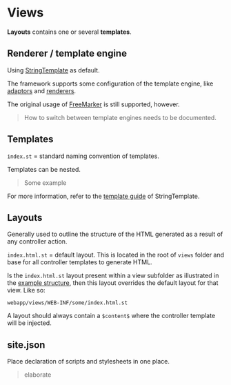 # Views
**Layouts** contains one or several **templates**. 


## Renderer / template engine
Using [StringTemplate](http://www.stringtemplate.org/) as default.

The framework supports some configuration of the template engine, like [adaptors](https://theantlrguy.atlassian.net/wiki/display/ST4/Model+adaptors) and [renderers](https://theantlrguy.atlassian.net/wiki/display/ST4/Renderers). 

The original usage of [FreeMarker](http://freemarker.org/) is still supported, however.

> How to switch between template engines needs to be documented.



## Templates
`index.st` = standard naming convention of templates.

Templates can be nested.
> Some example

For more information, refer to the [template guide](https://theantlrguy.atlassian.net/wiki/display/ST4/Templates) of StringTemplate.



## Layouts
Generally used to outline the structure of the HTML generated as a result of any controller action.


`index.html.st` = default layout. This is located in the root of `views` folder
and base for all controller templates to generate HTML.

Is the `index.html.st` layout present within a view subfolder as illustrated in the [example structure](structure_of_jawn_project.md), then this layout overrides the default layout for that view.
Like so:
```
webapp/views/WEB-INF/some/index.html.st
```

A layout should always contain a `$content$` where the controller template will be injected.

## site.json
Place declaration of scripts and stylesheets in one place.
> elaborate